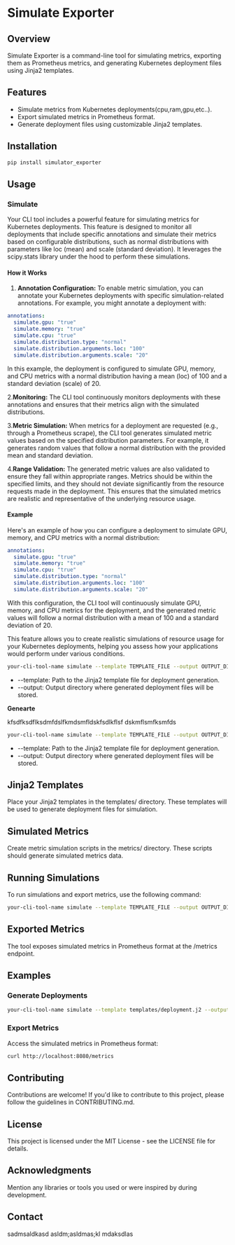# Simulate Exporter

## Overview
Simulate Exporter is a command-line tool for simulating metrics, exporting them as Prometheus metrics, and generating Kubernetes deployment files using Jinja2 templates.

## Features

- Simulate metrics from Kubernetes deployments(cpu,ram,gpu,etc..).
- Export simulated metrics in Prometheus format.
- Generate deployment files using customizable Jinja2 templates.

## Installation

```bash
pip install simulator_exporter
```
## Usage

### Simulate

Your CLI tool includes a powerful feature for simulating metrics for Kubernetes deployments. This feature is designed to monitor all deployments that include specific annotations and simulate their metrics based on configurable distributions, such as normal distributions with parameters like loc (mean) and scale (standard deviation). It leverages the scipy.stats library under the hood to perform these simulations.

#### How it Works
1. **Annotation Configuration:** To enable metric simulation, you can annotate your Kubernetes deployments with specific simulation-related annotations. For example, you might annotate a deployment with:
```yaml
annotations:
  simulate.gpu: "true"
  simulate.memory: "true"
  simulate.cpu: "true"
  simulate.distribution.type: "normal"
  simulate.distribution.arguments.loc: "100"
  simulate.distribution.arguments.scale: "20"
```
In this example, the deployment is configured to simulate GPU, memory, and CPU metrics with a normal distribution having a mean (loc) of 100 and a standard deviation (scale) of 20.

2.**Monitoring:** 
The CLI tool continuously monitors deployments with these annotations and ensures that their metrics align with the simulated distributions.

3.**Metric Simulation:**
When metrics for a deployment are requested (e.g., through a Prometheus scrape), the CLI tool generates simulated metric values based on the specified distribution parameters. For example, it generates random values that follow a normal distribution with the provided mean and standard deviation.

4.**Range Validation:**
The generated metric values are also validated to ensure they fall within appropriate ranges. Metrics should be within the specified limits, and they should not deviate significantly from the resource requests made in the deployment. This ensures that the simulated metrics are realistic and representative of the underlying resource usage.    

#### Example
Here's an example of how you can configure a deployment to simulate GPU, memory, and CPU metrics with a normal distribution:
```yaml
annotations:
  simulate.gpu: "true"
  simulate.memory: "true"
  simulate.cpu: "true"
  simulate.distribution.type: "normal"
  simulate.distribution.arguments.loc: "100"
  simulate.distribution.arguments.scale: "20"
```
With this configuration, the CLI tool will continuously simulate GPU, memory, and CPU metrics for the deployment, and the generated metric values will follow a normal distribution with a mean of 100 and a standard deviation of 20.

This feature allows you to create realistic simulations of resource usage for your Kubernetes deployments, helping you assess how your applications would perform under various conditions.

```bash
your-cli-tool-name simulate --template TEMPLATE_FILE --output OUTPUT_DIR
```
* --template: Path to the Jinja2 template file for deployment generation.
* --output: Output directory where generated deployment files will be stored.

**Genearte**

kfsdfksdflksdmfdslfkmdsmfldskfsdlkflsf
dskmflsmfksmfds
```bash
your-cli-tool-name simulate --template TEMPLATE_FILE --output OUTPUT_DIR
```
* --template: Path to the Jinja2 template file for deployment generation.
* --output: Output directory where generated deployment files will be stored.

## Jinja2 Templates
Place your Jinja2 templates in the templates/ directory. 
These templates will be used to generate deployment files for simulation.

## Simulated Metrics
Create metric simulation scripts in the metrics/ directory. 
These scripts should generate simulated metrics data.

## Running Simulations
To run simulations and export metrics, use the following command:
```bash 
your-cli-tool-name simulate --template TEMPLATE_FILE --output OUTPUT_DIR
```

## Exported Metrics
The tool exposes simulated metrics in Prometheus format at the /metrics endpoint.


## Examples

### Generate Deployments
```bash 
your-cli-tool-name simulate --template templates/deployment.j2 --output generated_deployments/
```

### Export Metrics
Access the simulated metrics in Prometheus format:
```bash 
curl http://localhost:8080/metrics
```

## Contributing
Contributions are welcome! If you'd like to contribute to this project, please follow the guidelines in CONTRIBUTING.md.

## License
This project is licensed under the MIT License - see the LICENSE file for details.

## Acknowledgments
Mention any libraries or tools you used or were inspired by during development.

## Contact
sadmsaldkasd
asldm;asldmas;kl
mdaksdlas
